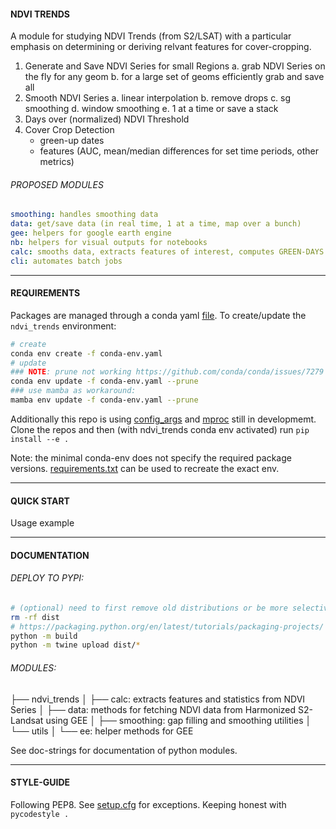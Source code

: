 #### NDVI TRENDS

A module for studying NDVI Trends (from S2/LSAT) with a particular emphasis on determining or deriving relvant features for cover-cropping.

1. Generate and Save NDVI Series for small Regions
	a. grab NDVI Series on the fly for any geom
	b. for a large set of geoms efficiently grab and save all
2. Smooth NDVI Series
	a. linear interpolation
	b. remove drops
	c. sg smoothing
	d. window smoothing
	e. 1 at a time or save a stack
3. Days over (normalized) NDVI Threshold
4. Cover Crop Detection
	* green-up dates
	* features (AUC, mean/median differences for set time periods, other metrics)

###### PROPOSED MODULES

```yaml
smoothing: handles smoothing data
data: get/save data (in real time, 1 at a time, map over a bunch)
gee: helpers for google earth engine
nb: helpers for visual outputs for notebooks
calc: smooths data, extracts features of interest, computes GREEN-DAYS
cli: automates batch jobs
```

--- 

#### REQUIREMENTS

Packages are managed through a conda yaml [file](./conda-env.yaml). To create/update the `ndvi_trends` environment:

```bash
# create
conda env create -f conda-env.yaml
# update
### NOTE: prune not working https://github.com/conda/conda/issues/7279
conda env update -f conda-env.yaml --prune
### use mamba as workaround: 
mamba env update -f conda-env.yaml --prune
```

Additionally this repo is using [config_args](https://github.com/SchmidtDSE/config_args) and [mproc](https://github.com/brookisme/mproc) still in developmemt.  Clone the repos and then (with ndvi_trends conda env activated) run `pip install --e .`

Note: the minimal conda-env does not specify the required package versions. [requirements.txt](./requirements.txt) can be used to recreate the exact env.

--- 

#### QUICK START

Usage example

---

#### DOCUMENTATION


###### DEPLOY TO PYPI:

```bash
# (optional) need to first remove old distributions or be more selective with * on twine-upload
rm -rf dist
# https://packaging.python.org/en/latest/tutorials/packaging-projects/
python -m build
python -m twine upload dist/*
```

###### MODULES:

├── ndvi_trends
│		├── calc: extracts features and statistics from NDVI Series
│		├── data: methods for fetching NDVI data from Harmonized S2-Landsat using GEE
│		├── smoothing: gap filling and smoothing utilities
│		└── utils
│				└── ee: helper methods for GEE

See doc-strings for documentation of python modules.

--- 

#### STYLE-GUIDE

Following PEP8. See [setup.cfg](./setup.cfg) for exceptions. Keeping honest with `pycodestyle .`
